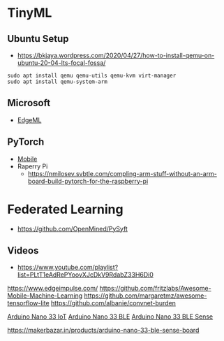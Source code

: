 # TinyML

## Ubuntu Setup
- https://bkjaya.wordpress.com/2020/04/27/how-to-install-qemu-on-ubuntu-20-04-lts-focal-fossa/
```
sudo apt install qemu qemu-utils qemu-kvm virt-manager
sudo apt install qemu-system-arm
```

## Microsoft 
- [EdgeML](https://microsoft.github.io/EdgeML/)

## PyTorch
- [Mobile](https://pytorch.org/mobile/home/)
- Raperry Pi
    - https://nmilosev.svbtle.com/compling-arm-stuff-without-an-arm-board-build-pytorch-for-the-raspberry-pi
    
# Federated Learning
- https://github.com/OpenMined/PySyft

## Videos
- https://www.youtube.com/playlist?list=PLtT1eAdRePYoovXJcDkV9RdabZ33H6Di0



https://www.edgeimpulse.com/
https://github.com/fritzlabs/Awesome-Mobile-Machine-Learning
https://github.com/margaretmz/awesome-tensorflow-lite
https://github.com/albanie/convnet-burden


[Arduino Nano 33 IoT](https://www.mouser.in/Search/Refine?Ntk=P_MarCom&Ntt=149013141)
[Arduino Nano 33 BLE](https://www.mouser.in/Search/Refine?Ntk=P_MarCom&Ntt=128734529)
[Arduino Nano 33 BLE Sense](https://www.mouser.in/Search/Refine?Ntk=P_MarCom&Ntt=140736399)


https://makerbazar.in/products/arduino-nano-33-ble-sense-board